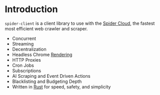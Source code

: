 # Introduction

`spider-client` is a client library to use with the [Spider Cloud](https://spider.cloud), the fastest most efficient web crawler and scraper.

- Concurrent
- Streaming
- Decentralization
- Headless Chrome [Rendering](https://github.com/mattsse/chromiumoxide)
- HTTP Proxies
- Cron Jobs
- Subscriptions
- AI Scraping and Event Driven Actions
- Blacklisting and Budgeting Depth
- Written in [Rust](https://www.rust-lang.org/) for speed, safety, and simplicity